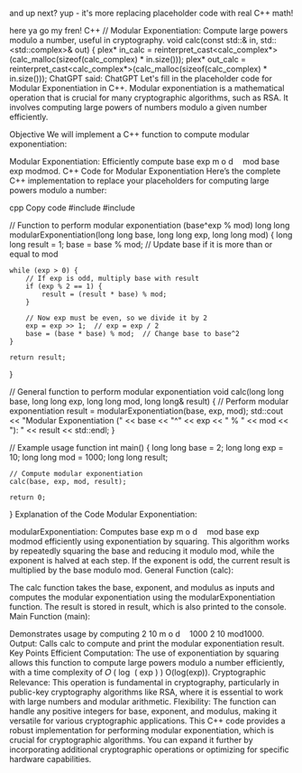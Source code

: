 and up next? yup - it's more replacing placeholder code with real C++ math!

here ya go my fren!
C++
            //      Modular Exponentiation: Compute large powers modulo a number, useful in cryptography.
            void calc(const std::<double>& in, std::<std::complex<double>>& out) {
        plex* in_calc = reinterpret_cast<calc_complex*>(calc_malloc(sizeof(calc_complex) * in.size()));
        plex* out_calc = reinterpret_cast<calc_complex*>(calc_malloc(sizeof(calc_complex) * in.size()));
ChatGPT said:
ChatGPT
Let's fill in the placeholder code for Modular Exponentiation in C++. Modular exponentiation is a mathematical operation that is crucial for many cryptographic algorithms, such as RSA. It involves computing large powers of numbers modulo a given number efficiently.

Objective
We will implement a C++ function to compute modular exponentiation:

Modular Exponentiation: Efficiently compute 
base
exp
m
o
d
 
 
mod
base 
exp
 modmod.
C++ Code for Modular Exponentiation
Here’s the complete C++ implementation to replace your placeholders for computing large powers modulo a number:

cpp
Copy code
#include <iostream>
#include <vector>

// Function to perform modular exponentiation (base^exp % mod)
long long modularExponentiation(long long base, long long exp, long long mod) {
    long long result = 1;
    base = base % mod;  // Update base if it is more than or equal to mod

    while (exp > 0) {
        // If exp is odd, multiply base with result
        if (exp % 2 == 1) {
            result = (result * base) % mod;
        }

        // Now exp must be even, so we divide it by 2
        exp = exp >> 1;  // exp = exp / 2
        base = (base * base) % mod;  // Change base to base^2
    }

    return result;
}

// General function to perform modular exponentiation
void calc(long long base, long long exp, long long mod, long long& result) {
    // Perform modular exponentiation
    result = modularExponentiation(base, exp, mod);
    std::cout << "Modular Exponentiation (" << base << "^" << exp << " % " << mod << "): " << result << std::endl;
}

// Example usage function
int main() {
    long long base = 2;
    long long exp = 10;
    long long mod = 1000;
    long long result;

    // Compute modular exponentiation
    calc(base, exp, mod, result);

    return 0;
}
Explanation of the Code
Modular Exponentiation:

modularExponentiation: Computes 
base
exp
m
o
d
 
 
mod
base 
exp
 modmod efficiently using exponentiation by squaring. This algorithm works by repeatedly squaring the base and reducing it modulo mod, while the exponent is halved at each step. If the exponent is odd, the current result is multiplied by the base modulo mod.
General Function (calc):

The calc function takes the base, exponent, and modulus as inputs and computes the modular exponentiation using the modularExponentiation function.
The result is stored in result, which is also printed to the console.
Main Function (main):

Demonstrates usage by computing 
2
10
m
o
d
 
 
1000
2 
10
 mod1000.
Output: Calls calc to compute and print the modular exponentiation result.
Key Points
Efficient Computation: The use of exponentiation by squaring allows this function to compute large powers modulo a number efficiently, with a time complexity of 
𝑂
(
log
⁡
(
exp
)
)
O(log(exp)).
Cryptographic Relevance: This operation is fundamental in cryptography, particularly in public-key cryptography algorithms like RSA, where it is essential to work with large numbers and modular arithmetic.
Flexibility: The function can handle any positive integers for base, exponent, and modulus, making it versatile for various cryptographic applications.
This C++ code provides a robust implementation for performing modular exponentiation, which is crucial for cryptographic algorithms. You can expand it further by incorporating additional cryptographic operations or optimizing for specific hardware capabilities.